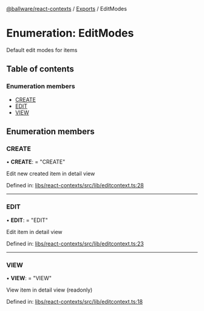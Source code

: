[@ballware/react-contexts](../README.md) / [Exports](../modules.md) / EditModes

# Enumeration: EditModes

Default edit modes for items

## Table of contents

### Enumeration members

- [CREATE](editmodes.md#create)
- [EDIT](editmodes.md#edit)
- [VIEW](editmodes.md#view)

## Enumeration members

### CREATE

• **CREATE**: = "CREATE"

Edit new created item in detail view

Defined in: [libs/react-contexts/src/lib/editcontext.ts:28](https://github.com/ballware/ballware-client/blob/61bbbf8/libs/react-contexts/src/lib/editcontext.ts#L28)

___

### EDIT

• **EDIT**: = "EDIT"

Edit item in detail view

Defined in: [libs/react-contexts/src/lib/editcontext.ts:23](https://github.com/ballware/ballware-client/blob/61bbbf8/libs/react-contexts/src/lib/editcontext.ts#L23)

___

### VIEW

• **VIEW**: = "VIEW"

View item in detail view (readonly)

Defined in: [libs/react-contexts/src/lib/editcontext.ts:18](https://github.com/ballware/ballware-client/blob/61bbbf8/libs/react-contexts/src/lib/editcontext.ts#L18)
